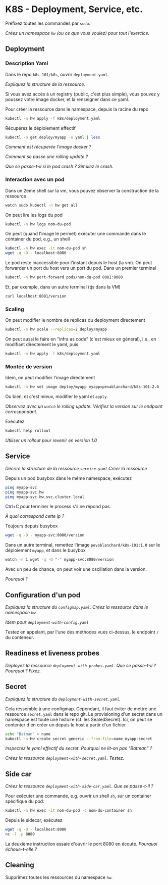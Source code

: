 # K8S - Deployment, Service, etc.

Préfixez toutes les commandes par ``sudo``.

*Créez un namespace ``hw`` (ou ce que vous voulez) pour tout l'exercice.*

## Deployment

### Description Yaml

Dans le repo ``k8s-101/k8s``, ouvrir ``deployment.yaml``.

*Expliquez la structure de la ressource.*

Si vous avez accès à un registry (public, c'est plus simple), vous pouvez y poussez votre image docker,
et la renseigner dans ce yaml.

Pour créer la ressource dans le namespace, depuis la racine du repo
```bash
kubectl -n hw apply -f k8s/deployment.yaml
```

Récupérez le déploiement effectif
```bash
kubectl -n get deploy/myapp -o yaml | less
```

*Comment est récupérée l'image docker ?*

*Comment se passe une rolling update ?*

*Que se passe-t-il si le pod crash ? Simulez le crash.*

### Interaction avec un pod

Dans un 2eme shell sur la vm, vous pouvez observer la construction de la ressource
```bash
watch sudo kubectl -n hw get all
```

On peut lire les logs du pod
```bash
kubectl -n hw logs nom-du-pod
```

On peut (quand l'image le permet) exécuter une commande dans le container du pod, e.g., un shell
```bash
kubectl -n hw exec -it nom-du-pod sh
wget -q -O - localhost:8080
```

Le pod reste inaccessible pour l'instant depuis le host (la vm). On peut forwarder un port du host vers un port du pod.
Dans un premier terminal
```bash
kubectl -n hw port-forward pods/nom-du-pod 8081:8080
```

Et, par exemple, dans un autre terminal (tjs dans la VM)
```bash
curl localhost:8081/version
```


### Scaling

On peut modifier le nombre de replicas du deployment directement
```bash
kubectl -n hw scale --replicas=2 deploy/myapp
```

On peut aussi le faire en "infra as code" (c'est mieux en général), i.e., en modifiant directement le yaml, puis
```bash
kubectl -n hw apply -f k8s/deployment.yaml
```

### Montée de version

Idem, on peut modifier l'image directement
```bash
kubectl -n hw set image deploy/myapp myapp=pevablanchard/k8s-101:2.0
```
Ou bien, et c'est mieux, modifier le yaml et ``apply``.

*Observez avec un ``watch`` le rolling update.*
*Vérifiez la version sur le endpoint correspondant.*

Exécutez
```bash
kubectl help rollout
```
*Utiliser un rollout pour revenir en version 1.0*




## Service

*Décrire la structure de la ressource ``service.yaml``*
*Créer la ressource*

Depuis un pod busybox dans le même namespace, exécutez
```bash
ping myapp-svc
ping myapp-svc.hw
ping myapp-svc.hw.svc.cluster.local
```
Ctrl+C pour terminer le process s'il ne répond pas.

*À quoi correspond cette ip ?*

Toujours depuis busybox
```bash
wget -q -O - myapp-svc:8080/version
```

Dans un autre terminal, remettez l'image ``pevablanchard/k8s-101:1.0`` sur le déploiement ``myapp``,
et dans le busybox
```bash
watch -n 1 wget -q -O "-" myapp-svc:8080/version
```
Avec un peu de chance, on peut voir une oscillation dans la version.

*Pourquoi ?*

## Configuration d'un pod

*Expliquez la structure du ``configmap.yaml``. Créez la ressource dans le namespace ``hw``.*

*Idem pour ``deployment-with-config.yaml``*

Testez en appelant, par l'une des méthodes vues ci-dessus, le endpoint ``/`` du conteneur.

## Readiness et liveness probes

*Déployez la ressource ``deployment-with-probes.yaml``. Que se passe-t-il ? Pourquoi ? Fixez.*

## Secret

*Expliquez la structure du ``deployment-with-secret.yaml``.*

Cela ressemble à une configmap. Cependant, il faut éviter de mettre une ressource ``secret.yaml`` dans le repo git.
Le provisioning d'un secret dans un namespace est toute une histoire (cf. les SealedSecret).
Ici, on peut se contenter d'en créer un depuis le host à partir d'un fichier
```bash
echo "Batman" > name
kubectl -n hw create secret generic --from-file=name myapp-secret
```

*Inspectez le yaml effectif du secret. Pourquoi ne lit-on pas "Batman" ?*

*Créez la ressource ``deployment-with-secret.yaml``. Testez.*

## Side car

*Créez la ressource ``deployment-with-side-car.yaml``. Que se passe-t-il ?*

Pour exécuter une commande, e.g. ouvrir un shell ``sh``, sur un container spécifique du pod:
```bash
kubectl -n hw exec -it nom-du-pod -c nom-du-container sh
```

Depuis le sidecar, exécutez
```bash
wget -q -O - localhost:8080
nc -l -p 8080
```
La deuxième instruction essaie d'ouvrir le port 8080 en écoute. *Pourquoi échoue-t-elle ?*


## Cleaning

Supprimez toutes les ressources du namespace ``hw``.